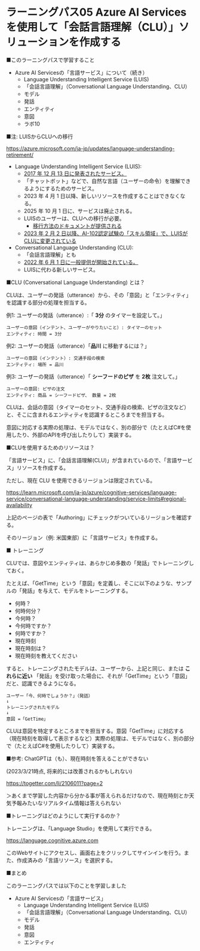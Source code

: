 # ラーニングパス05 Azure AI Services を使用して「会話言語理解（CLU）」ソリューションを作成する

■このラーニングパスで学習すること

- Azure AI Servicesの「言語サービス」について（続き）
  - Language Understanding Intelligent Service (LUIS)
  - 「会話言語理解」（Conversational Language Understanding、CLU）
  - モデル
  - 発話
  - エンティティ
  - 意図
  - ラボ10

■注: LUISからCLUへの移行

https://azure.microsoft.com/ja-jp/updates/language-understanding-retirement/

- Language Understanding Intelligent Service (LUIS):
  - [2017 年 12 月 13 日に発表されたサービス。](https://satonaoki.wordpress.com/2017/12/17/announcing-the-general-availability-of-azure-bot-service-and-language-understanding-enabling-developers-to-build-better-conversational-bots/)
  - 「チャットボット」などで、自然な言語（ユーザーの命令）を理解できるようにするためのサービス。
  - 2023 年 4 月 1 日以降、新しいリソースを作成することはできなくなる。
  - 2025 年 10 月 1 日に、サービスは廃止される。
  - LUISのユーザーは、CLUへの移行が必要。
    - [移行方法のドキュメントが提供される](https://learn.microsoft.com/ja-jp/azure/cognitive-services/language-service/conversational-language-understanding/how-to/migrate-from-luis?tabs=luis-portal)
  - [2023 年 2 月 2 日以降、AI-102認定試験の「スキル領域」で、LUISがCLUに変更されている](https://learn.microsoft.com/ja-jp/certifications/resources/study-guides/ai-102#change-log)
- Conversational Language Understanding (CLU):
  - 「会話言語理解」とも
  - [2022 年 6 月 1 日に一般提供が開始されている。](https://azure.microsoft.com/ja-jp/updates/general-availability-conversational-language-understanding/)
  - LUISに代わる新しいサービス。


■CLU (Conversational Language Understanding) とは？

CLUは、ユーザーの発話（utterance）から、その「意図」と「エンティティ」を認識する部分の処理を担当する。

例1: ユーザーの発話（utterance）:「 **3分** のタイマーを設定して。」

```
ユーザーの意図（インテント、ユーザーがやりたいこと）: タイマーのセット
エンティティ: 時間 = 3分
```

例2: ユーザーの発話（utterance）「**品川** に移動するには？」

```
ユーザーの意図（インテント）: 交通手段の検索
エンティティ: 場所 = 品川
```

例3: ユーザーの発話（utterance）「 **シーフードのピザ** を **2枚** 注文して。」

```
ユーザーの意図: ピザの注文
エンティティ: 商品 = シーフードピザ、 数量 = 2枚
```

CLUは、会話の意図（タイマーのセット、交通手段の検索、ピザの注文など）と、そこに含まれるエンティティを認識するところまでを担当する。

意図に対応する実際の処理は、モデルではなく、別の部分で（たとえばC#を使用したり、外部のAPIを呼び出したりして）実装する。

■CLUを使用するためのリソースは？

「言語サービス」に、「会話言語理解(CLU)」が含まれているので、「言語サービス」リソースを作成する。

ただし、現在 CLU を使用できるリージョンは限定されている。

https://learn.microsoft.com/ja-jp/azure/cognitive-services/language-service/conversational-language-understanding/service-limits#regional-availability

上記のページの表で「Authoring」にチェックがついているリージョンを確認する。

そのリージョン（例: 米国東部）に「言語サービス」を作成する。

■ トレーニング

CLUでは、意図やエンティティは、あらかじめ多数の「発話」でトレーニングしておく。

たとえば、「GetTime」という「意図」を定義し、そこに以下のような、サンプルの「発話」を与えて、モデルをトレーニングする。

- 何時？
- 何時何分？
- 今何時？
- 今何時ですか？
- 何時ですか？
- 現在時刻
- 現在時刻は？
- 現在時刻を教えてください

すると、トレーニングされたモデルは、ユーザーから、上記と同じ、または **これらに近い** 「発話」を受け取った場合に、それが「GetTime」という「意図」だと、認識できるようになる。

```
ユーザー「今、何時でしょうか？」（発話）
↓
トレーニングされたモデル
↓
意図 =「GetTime」
```

CLUは意図を特定するところまでを担当する。意図「GetTime」に対応する（現在時刻を取得して表示するなど）実際の処理は、モデルではなく、別の部分で（たとえばC#を使用したりして）実装する。

■参考: ChatGPTは（も）、現在時刻を答えることができない

(2023/3/21時点, 将来的には改善されるかもしれない)

https://togetter.com/li/2106011?page=2

＞あくまで学習した内容から分かる事が答えられるだけなので、現在時刻とか天気予報みたいなリアルタイム情報は答えられない

■トレーニングはどのようにして実行するのか？

トレーニングは、「Language Studio」を使用して実行できる。

https://language.cognitive.azure.com

このWebサイトにアクセスし、画面右上をクリックしてサインインを行う。また、作成済みの「言語リソース」を選択する。

<!--
■ ラボ

[ラボ9 「会話言語理解(CLU)」リソースの作成＋アプリの作成](lab09cs.md)

以下のラボを連続して実行します。（ラボ10を実施するにはラボ09で作成するモデルが必要です）

- [ラボ09 「会話言語理解(CLU)」リソースの作成](lab09.md)
- [ラボ10 「会話言語理解(CLU)」を使用するアプリの作成](lab10.md)
-->

■まとめ

このラーニングパスでは以下のことを学習しました

- Azure AI Servicesの「言語サービス」
  - Language Understanding Intelligent Service (LUIS)
  - 「会話言語理解」（Conversational Language Understanding、CLU）
  - モデル
  - 発話
  - 意図
  - エンティティ
